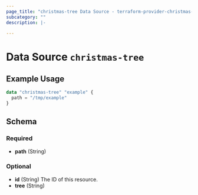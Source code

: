 ```yaml
---
page_title: "christmas-tree Data Source - terraform-provider-christmas-tree"
subcategory: ""
description: |-
  
---
```


# Data Source `christmas-tree`



## Example Usage

```terraform
data "christmas-tree" "example" {
  path = "/tmp/example"
}
```

## Schema

### Required

- **path** (String)

### Optional

- **id** (String) The ID of this resource.
- **tree** (String)


